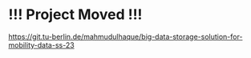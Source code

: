 # !!! Project Moved !!!

https://git.tu-berlin.de/mahmudulhaque/big-data-storage-solution-for-mobility-data-ss-23
